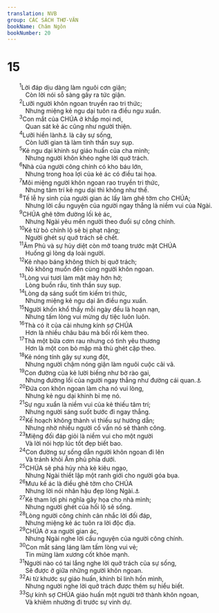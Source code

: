 ```yaml
---
translation: NVB
group: CÁC SÁCH THƠ-VĂN
bookName: Châm Ngôn 
bookNumber: 20
---
```


<div class="title"><h1>15</h1></div>
<span class="verse ch_15_1">  <sup>1</sup>Lời đáp dịu dàng làm nguôi cơn giận; <br/>   Còn lời nói sỗ sàng gây ra tức giận. <br/></span>
<span class="verse ch_15_2">  <sup>2</sup>Lưỡi người khôn ngoan truyền rao tri thức; <br/>   Nhưng miệng kẻ ngu dại tuôn ra điều ngu xuẩn. <br/></span>
<span class="verse ch_15_3">  <sup>3</sup>Con mắt của CHÚA ở khắp mọi nơi, <br/>   Quan sát kẻ ác cũng như người thiện. <br/></span>
<span class="verse ch_15_4">  <sup>4</sup>Lưỡi hiền lành<a data-toggle="tooltip" data-placement="bottom" title="Nt: lành">⚓</a> là cây sự sống, <br/>   Còn lưỡi gian tà làm tinh thần suy sụp. <br/></span>
<span class="verse ch_15_5">  <sup>5</sup>Kẻ ngu dại khinh sự giáo huấn của cha mình; <br/>   Nhưng người khôn khéo nghe lời quở trách. <br/></span>
<span class="verse ch_15_6">  <sup>6</sup>Nhà của người công chính có kho báu lớn, <br/>   Nhưng trong hoa lợi của kẻ ác có điều tai họa. <br/></span>
<span class="verse ch_15_7">  <sup>7</sup>Môi miệng người khôn ngoan rao truyền tri thức, <br/>   Nhưng tâm trí kẻ ngu dại thì không như thế. <br/></span>
<span class="verse ch_15_8">  <sup>8</sup>Tế lễ hy sinh của người gian ác lấy làm ghê tởm cho CHÚA; <br/>   Nhưng lời cầu nguyện của người ngay thẳng là niềm vui của Ngài. <br/></span>
<span class="verse ch_15_9">  <sup>9</sup>CHÚA ghê tởm đường lối kẻ ác, <br/>   Nhưng Ngài yêu mến người theo đuổi sự công chính. <br/></span>
<span class="verse ch_15_10">  <sup>10</sup>Kẻ từ bỏ chính lộ sẽ bị phạt nặng; <br/>   Người ghét sự quở trách sẽ chết. <br/></span>
<span class="verse ch_15_11">  <sup>11</sup>Âm Phủ và sự hủy diệt còn mở toang trước mặt CHÚA<br/>   Huống gì lòng dạ loài người. <br/></span>
<span class="verse ch_15_12">  <sup>12</sup>Kẻ nhạo báng không thích bị quở trách; <br/>   Nó không muốn đến cùng người khôn ngoan. <br/></span>
<span class="verse ch_15_13">  <sup>13</sup>Lòng vui tươi làm mặt mày hớn hở; <br/>   Lòng buồn rầu, tinh thần suy sụp. <br/></span>
<span class="verse ch_15_14">  <sup>14</sup>Lòng dạ sáng suốt tìm kiếm tri thức, <br/>   Nhưng miệng kẻ ngu dại ăn điều ngu xuẩn. <br/></span>
<span class="verse ch_15_15">  <sup>15</sup>Người khốn khổ thấy mỗi ngày đều là hoạn nạn, <br/>   Nhưng tấm lòng vui mừng dự tiệc luôn luôn. <br/></span>
<span class="verse ch_15_16">  <sup>16</sup>Thà có ít của cải nhưng kính sợ CHÚA<br/>   Hơn là nhiều châu báu mà bối rối kèm theo. <br/></span>
<span class="verse ch_15_17">  <sup>17</sup>Thà một bữa cơm rau nhưng có tình yêu thương <br/>   Hơn là một con bò mập mà thù ghét cặp theo. <br/></span>
<span class="verse ch_15_18">  <sup>18</sup>Kẻ nóng tính gây sự xung đột, <br/>   Nhưng người chậm nóng giận làm nguôi cuộc cãi vã. <br/></span>
<span class="verse ch_15_19">  <sup>19</sup>Con đường của kẻ lười biếng như bờ rào gai, <br/>   Nhưng đường lối của người ngay thẳng như đường cái quan.<a data-toggle="tooltip" data-placement="bottom" title="Ctd: xa lộ">⚓</a><br/></span>
<span class="verse ch_15_20">  <sup>20</sup>Đứa con khôn ngoan làm cha nó vui lòng, <br/>   Nhưng kẻ ngu dại khinh bỉ mẹ nó. <br/></span>
<span class="verse ch_15_21">  <sup>21</sup>Sự ngu xuẩn là niềm vui của kẻ thiếu tâm trí; <br/>   Nhưng người sáng suốt bước đi ngay thẳng. <br/></span>
<span class="verse ch_15_22">  <sup>22</sup>Kế hoạch không thành vì thiếu sự hướng dẫn; <br/>   Nhưng nhờ nhiều người cố vấn nó sẽ thành công. <br/></span>
<span class="verse ch_15_23">  <sup>23</sup>Miệng đối đáp giỏi là niềm vui cho một người <br/>   Và lời nói hợp lúc tốt đẹp biết bao. <br/></span>
<span class="verse ch_15_24">  <sup>24</sup>Con đường sự sống dẫn người khôn ngoan đi lên <br/>   Và tránh khỏi Âm phủ phía dưới. <br/></span>
<span class="verse ch_15_25">  <sup>25</sup>CHÚA sẽ phá hủy nhà kẻ kiêu ngạo, <br/>   Nhưng Ngài thiết lập một ranh giới cho người góa bụa. <br/></span>
<span class="verse ch_15_26">  <sup>26</sup>Mưu kế ác là điều ghê tởm cho CHÚA<br/>   Nhưng lời nói nhân hậu đẹp lòng Ngài.<a data-toggle="tooltip" data-placement="bottom" title="Ctd: Lời thanh sạch đẹp lòng Ngài">⚓</a><br/></span>
<span class="verse ch_15_27">  <sup>27</sup>Kẻ tham lợi phi nghĩa gây họa cho nhà mình; <br/>   Nhưng người ghét của hối lộ sẽ sống. <br/></span>
<span class="verse ch_15_28">  <sup>28</sup>Lòng người công chính cân nhắc lời đối đáp, <br/>   Nhưng miệng kẻ ác tuôn ra lời độc địa. <br/></span>
<span class="verse ch_15_29">  <sup>29</sup>CHÚA ở xa người gian ác, <br/>   Nhưng Ngài nghe lời cầu nguyện của người công chính. <br/></span>
<span class="verse ch_15_30">  <sup>30</sup>Con mắt sáng láng làm tấm lòng vui vẻ; <br/>   Tin mừng làm xương cốt khỏe mạnh. <br/></span>
<span class="verse ch_15_31">  <sup>31</sup>Người nào có tai lắng nghe lời quở trách của sự sống, <br/>   Sẽ được ở giữa những người khôn ngoan. <br/></span>
<span class="verse ch_15_32">  <sup>32</sup>Ai từ khước sự giáo huấn, khinh bỉ linh hồn mình, <br/>   Nhưng người nghe lời quở trách được thêm sự hiểu biết. <br/></span>
<span class="verse ch_15_33">  <sup>33</sup>Sự kính sợ CHÚA giáo huấn một người trở thành khôn ngoan, <br/>   Và khiêm nhường đi trước sự vinh dự. <br/></span>
